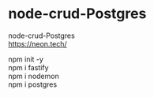 # node-crud-Postgres
node-crud-Postgres<br>
https://neon.tech/<br>


npm init -y<br>
npm i fastify<br>
npm i nodemon<br>
npm i postgres<br>

